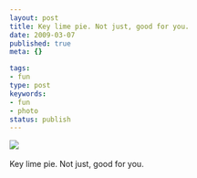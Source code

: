 ```yaml
---
layout: post
title: Key lime pie. Not just, good for you.
date: 2009-03-07
published: true
meta: {}

tags:
- fun
type: post
keywords:
- fun
- photo
status: publish
---
```

![](http://media.eick.us/2011/05/4Lbi8pbnEksmdx46xTCaJDUWo1_500.jpg)<br /><br />Key lime pie. Not just, good for you.
